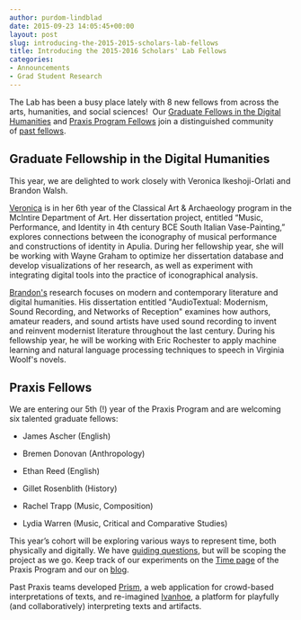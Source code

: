 ```yaml
---
author: purdom-lindblad
date: 2015-09-23 14:05:45+00:00
layout: post
slug: introducing-the-2015-2015-scholars-lab-fellows
title: Introducing the 2015-2016 Scholars' Lab Fellows
categories:
- Announcements
- Grad Student Research
---
```


The Lab has been a busy place lately with 8 new fellows from across the arts, humanities, and social sciences!  Our [Graduate Fellows in the Digital Humanities](http://scholarslab.org/graduate-fellowships/) and [Praxis Program Fellows](http://praxis.scholarslab.org/) join a distinguished community of [past fellows](http://scholarslab.org/people/).


## Graduate Fellowship in the Digital Humanities


This year, we are delighted to work closely with Veronica Ikeshoji-Orlati and Brandon Walsh.

[Veronica](http://scholarslab.org/people/veronica-ikeshoji-orlati/) is in her 6th year of the Classical Art & Archaeology program in the McIntire Department of Art. Her dissertation project, entitled “Music, Performance, and Identity in 4th century BCE South Italian Vase-Painting,” explores connections between the iconography of musical performance and constructions of identity in Apulia. During her fellowship year, she will be working with Wayne Graham to optimize her dissertation database and develop visualizations of her research, as well as experiment with integrating digital tools into the practice of iconographical analysis.

[Brandon's](http://scholarslab.org/people/brandon-walsh/) research focuses on modern and contemporary literature and digital humanities. His dissertation entitled "AudioTextual: Modernism, Sound Recording, and Networks of Reception" examines how authors, amateur readers, and sound artists have used sound recording to invent and reinvent modernist literature throughout the last century. During his fellowship year, he will be working with Eric Rochester to apply machine learning and natural language processing techniques to speech in Virginia Woolf's novels.


## Praxis Fellows


We are entering our 5th (!) year of the Praxis Program and are welcoming six talented graduate fellows:



 	
  * James Ascher (English)

 	
  * Bremen Donovan (Anthropology)

 	
  * Ethan Reed (English)

 	
  * Gillet Rosenblith (History)

 	
  * Rachel Trapp (Music, Composition)

 	
  * Lydia Warren (Music, Critical and Comparative Studies)


This year’s cohort will be exploring various ways to represent time, both physically and digitally. We have [guiding questions](http://praxis.scholarslab.org/charter/charter-2015-2016/), but will be scoping the project as we go. Keep track of our experiments on the [Time page](http://praxis.scholarslab.org/time/) of the Praxis Program and our on [blog](http://scholarslab.org/archives/).

Past Praxis teams developed [Prism](http://prism.scholarslab.org/), a web application for crowd-based interpretations of texts, and re-imagined [Ivanhoe](http://ivanhoe.scholarslab.org/), a platform for playfully (and collaboratively) interpreting texts and artifacts.
